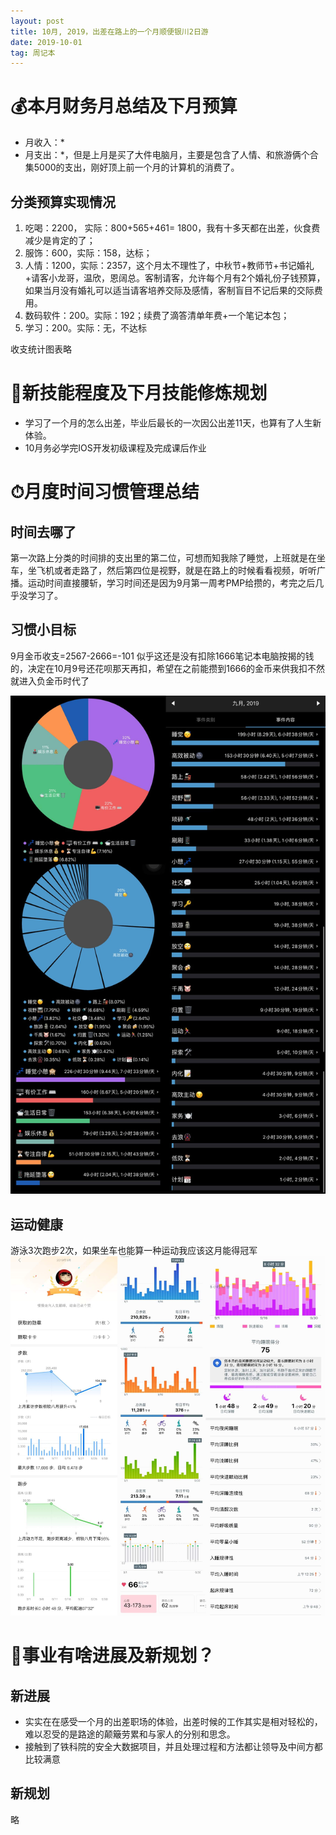 ```yaml
---
layout: post
title: 10月, 2019，出差在路上的一个月顺便银川2日游
date: 2019-10-01
tag: 周记本
---
```


# 💰本月财务月总结及下月预算


* 月收入：*
* 月支出：*，但是上月是买了大件电脑月，主要是包含了人情、和旅游俩个合集5000的支出，刚好顶上前一个月的计算机的消费了。

## 分类预算实现情况

1. 吃喝：2200， 实际：800+565+461= 1800，我有十多天都在出差，伙食费减少是肯定的了；
2. 服饰：600，实际：158，达标；
3. 人情：1200，实际：2357，这个月太不理性了，中秋节+教师节+书记婚礼+请客小龙哥，温欣，恩阔总。客制请客，允许每个月有2个婚礼份子钱预算，如果当月没有婚礼可以适当请客培养交际及感情，客制盲目不记后果的交际费用。
4. 数码软件：200。实际：192；续费了滴答清单年费+一个笔记本包；
5. 学习：200。实际：无，不达标

收支统计图表略


# 🏹新技能程度及下月技能修炼规划

- 学习了一个月的怎么出差，毕业后最长的一次因公出差11天，也算有了人生新体验。
- 10月务必学完IOS开发初级课程及完成课后作业

# ⏱月度时间习惯管理总结

## 时间去哪了

第一次路上分类的时间排的支出里的第二位，可想而知我除了睡觉，上班就是在坐车，坐飞机或者走路了，然后第四位是视野，就是在路上的时候看看视频，听听广播。运动时间直接腰斩，学习时间还是因为9月第一周考PMP给攒的，考完之后几乎没学习了。

## 习惯小目标

9月金币收支=2567-2666=-101 似乎这还是没有扣除1666笔记本电脑按揭的钱的，决定在10月9号还花呗那天再扣，希望在之前能攒到1666的金币来供我扣不然就进入负金币时代了

![](/images/pic/month191001.jpg)

## 运动健康

游泳3次跑步2次，如果坐车也能算一种运动我应该这月能得冠军
![](/images/pic/month191002.jpg)

# 🚂事业有啥进展及新规划？

## 新进展

- 实实在在感受一个月的出差职场的体验，出差时候的工作其实是相对轻松的，难以忍受的是路途的颠簸劳累和与家人的分别和思念。
- 接触到了铁科院的安全大数据项目，并且处理过程和方法都让领导及中间方都比较满意

## 新规划

略